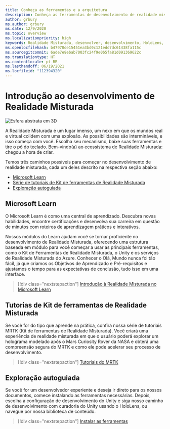 ```yaml
---
title: Conheça as ferramentas e a arquitetura
description: Conheça as ferramentas de desenvolvimento de realidade misturada de que você precisará para começar a criar aplicativos para HoloLens e headsets imersivos.
author: grbury
ms.author: grbury
ms.date: 12/9/2020
ms.topic: overview
ms.localizationpriority: high
keywords: Realidade Misturada, desenvolver, desenvolvimento, HoloLens, unity, unreal, directx, headset de realidade misturada, headset do windows mixed reality, headset de realidade virtual, o que é realidade virtual, o que é a realidade aumentada, desenvolvimento de realidade virtual, desenvolvimento de realidade aumentada
ms.openlocfilehash: b47970de15451ea3bd0c121edd7dc61438fa115c
ms.sourcegitcommit: 6ade7e8ebab7003fc24f9e0b5fa81d091369622c
ms.translationtype: HT
ms.contentlocale: pt-BR
ms.lasthandoff: 06/19/2021
ms.locfileid: "112394320"
---
```

# <a name="introduction-to-mixed-reality-development"></a>Introdução ao desenvolvimento de Realidade Misturada

![Esfera abstrata em 3D](images/development-hero-image.png)

A Realidade Misturada é um lugar imenso, um nexo em que os mundos real e virtual colidem com uma explosão. As possibilidades são intermináveis, e isso começa com você. Escolha seu mecanismo, baixe suas ferramentas e tire o pó do teclado. Bem-vindo(a) ao ecossistema de Realidade Misturada: chegou a hora de criar.

Temos três caminhos possíveis para começar no desenvolvimento de realidade misturada, cada um deles descrito na respectiva seção abaixo:
* [Microsoft Learn](#microsoft-learn)
* [Série de tutoriais de Kit de ferramentas de Realidade Misturada](#mixed-reality-toolkit-tutorials)
* [Exploração autoguiada](#self-guided-exploration)

## <a name="microsoft-learn"></a>Microsoft Learn

O Microsoft Learn é como uma central de aprendizado. Descubra novas habilidades, encontre certificações e desenvolva sua carreira em questão de minutos com 	roteiros de aprendizagem práticos e interativos.

Nossos módulos do Learn ajudam você se tornar proficiente no desenvolvimento de Realidade Misturada, oferecendo uma estrutura baseada em módulo para você começar a usar as principais ferramentas, como o Kit de Ferramentas de Realidade Misturada, o Unity e os serviços de Realidade Misturada do Azure. Conhecer o Olá, Mundo nunca foi tão fácil, já que criamos os Objetivos de Aprendizado e Pré-requisitos e ajustamos o tempo para as expectativas de conclusão, tudo isso em uma interface.

> [!div class="nextstepaction"]
> [Introdução à Realidade Misturada no Microsoft Learn](/learn/modules/intro-to-mixed-reality)

## <a name="mixed-reality-toolkit-tutorials"></a>Tutorias de Kit de ferramentas de Realidade Misturada

Se você for do tipo que aprende na prática, confira nossa série de tutoriais MRTK (Kit de ferramentas de Realidade Misturada). Você criará uma experiência de realidade misturada em que o usuário poderá explorar um holograma modelado após o Mars Curiosity Rover da NASA e obterá uma compreensão segura do MRTK e como ele pode acelerar seu processo de desenvolvimento.

> [!div class="nextstepaction"]
> [Tutoriais do MRTK](unity/tutorials/mr-learning-base-01.md)

## <a name="self-guided-exploration"></a>Exploração autoguiada

Se você for um desenvolvedor experiente e deseja ir direto para os nossos documentos, comece instalando as ferramentas necessárias. Depois, escolha a configuração de desenvolvimento do Unity e siga nosso caminho de desenvolvimento com curadoria do Unity usando o HoloLens, ou navegue por nossa biblioteca de conteúdo.

> [!div class="nextstepaction"]
> [Instalar as ferramentas](install-the-tools.md)
